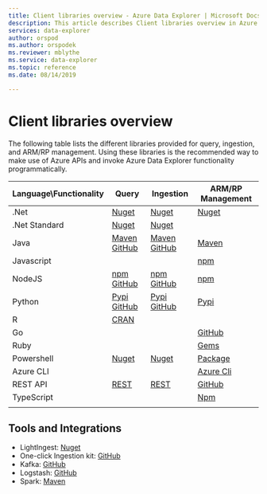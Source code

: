 ```yaml
---
title: Client libraries overview - Azure Data Explorer | Microsoft Docs
description: This article describes Client libraries overview in Azure Data Explorer.
services: data-explorer
author: orspod
ms.author: orspodek
ms.reviewer: mblythe
ms.service: data-explorer
ms.topic: reference
ms.date: 08/14/2019

---
```

# Client libraries overview

The following table lists the different libraries provided for query, ingestion, and ARM/RP management. Using these libraries is the recommended way to make use of Azure APIs and invoke Azure Data Explorer functionality programmatically. 


|    Language\Functionality    	|    Query    	|    Ingestion    	|    ARM/RP Management    	|
|------------------------------	|--------------------------------------------------------------------------------------------------------------------------------------------------------------------------------------------------------------------------------------------	|--------------------------------------------------------------------------------------------------------------------------------------------------------------------	|------------------------------------------------------------------------------------------------------------------------------	|
|    .Net    	|    [Nuget](https://www.nuget.org/packages/Microsoft.Azure.Kusto.Data/)        	|    [Nuget](https://www.nuget.org/packages/Microsoft.Azure.Kusto.Ingest/)    	|    [Nuget](https://www.nuget.org/packages/Microsoft.Azure.Management.Kusto/1.0.0)     	|
|    .Net Standard    	|    [Nuget](https://www.nuget.org/packages/Microsoft.Azure.Kusto.Data.NETStandard/)    	|    [Nuget](https://www.nuget.org/packages/Microsoft.Azure.Kusto.Ingest.NETStandard/)    	|        	|
|    Java    	|    [Maven](https://mvnrepository.com/artifact/com.microsoft.azure.kusto/kusto-data) [GitHub](https://github.com/Azure/azure-kusto-java/tree/master/data)    	|    [Maven](https://mvnrepository.com/artifact/com.microsoft.azure.kusto/kusto-ingest) [GitHub](https://github.com/Azure/azure-kusto-java/tree/master/ingest)    	|    [Maven](https://mvnrepository.com/artifact/com.microsoft.azure.kusto.v2019_01_21/azure-mgmt-kusto)    	|
|    Javascript    	|         	|         	|    [npm](https://www.npmjs.com/package/@azure/arm-kusto)     	|
|    NodeJS    	|    [npm](https://www.npmjs.com/package/azure-kusto-data) [GitHub](https://github.com/Azure/azure-kusto-node/tree/master/azure-kusto-data)    	|    [npm](https://www.npmjs.com/package/azure-kusto-ingest)       [GitHub](https://github.com/Azure/azure-kusto-node/tree/master/azure-kusto-ingest)    	|    [npm](https://www.npmjs.com/package/azure-arm-kusto/v/2.0.0)    	|
|    Python    	|    [Pypi](https://pypi.org/project/azure-kusto-ingest/)    [GitHub](https://github.com/Azure/azure-kusto-python/tree/master/azure-kusto-data)    	|    [Pypi](https://pypi.org/project/azure-kusto-data/)      [GitHub](https://github.com/Azure/azure-kusto-python/tree/master/azure-kusto-ingest)    	|    [Pypi](https://pypi.org/project/azure-mgmt-kusto/0.3.0/)    	|
|    R    	|    [CRAN](https://cran.r-project.org/web/packages/AzureKusto/index.html)           	|         	|        	|
|    Go    	|         	|         	|        [GitHub](https://github.com/Azure/azure-sdk-for-go/tree/master/services/kusto/mgmt/2019-01-21/kusto)    	|
|    Ruby    	|         	|         	|    [Gems](https://rubygems.org/gems/azure_mgmt_kusto/versions/0.17.1)     	|
|    Powershell    	|    [Nuget](https://www.nuget.org/packages/Microsoft.Azure.Kusto.Tools/)    	|    [Nuget](https://www.nuget.org/packages/Microsoft.Azure.Kusto.Tools/)    	|    [Package](https://www.powershellgallery.com/packages/Az.Kusto/)     	|
|    Azure   CLI    	|         	|         	|    [Azure Cli](https://docs.microsoft.com/en-us/cli/azure/install-azure-cli-windows?view=azure-cli-latest)     	|
|    REST   API    	|    [REST](/azure/kusto/api/rest/)    	|    [REST](/azure/kusto/api/rest/)    	|     [GitHub](https://github.com/Azure/azure-rest-api-specs/tree/master/specification/azure-kusto/resource-manager/Microsoft.Kusto)     	|
|    TypeScript    	|         	|         	|        [Npm](https://www.npmjs.com/package/@azure/arm-kusto/v/2.0.0)    	|
|  	|  	|  	|  	|


## Tools and Integrations

* LightIngest: [Nuget](https://www.nuget.org/packages/Microsoft.Azure.Kusto.Tools/) 
* One-click Ingestion kit: [GitHub](https://github.com/Azure/azure-kusto-ingestion-tools) 
* Kafka: [GitHub](https://github.com/Azure/kafka-sink-azure-kustoLogstash)
* Logstash: [GitHub](https://github.com/Azure/logstash-output-kusto) 
* Spark: [Maven](https://mvnrepository.com/artifact/com.microsoft.azure.kusto/spark-kusto-connector)